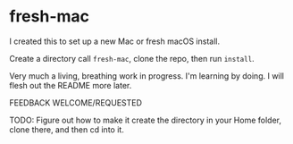 # fresh-mac

I created this to set up a new Mac or fresh macOS install.

Create a directory call `fresh-mac`, clone the repo, then run `install`.

Very much a living, breathing work in progress. I'm learning by doing. I will flesh out the README more later.

FEEDBACK WELCOME/REQUESTED

TODO:
Figure out how to make it create the directory in your Home folder, clone there, and then cd into it.
